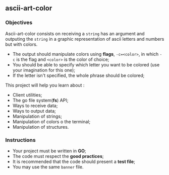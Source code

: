 ## ascii-art-color

### Objectives

Ascii-art-color consists on receiving a `string` has an argument and outputing the `string` in a graphic representation of ascii letters and numbers but with colors.

- The output should manipulate colors using **flags**, `-c=<color>`, in which `-c` is the flag and `<color>` is the color of choice;
- You should be able to specify which letter you want to be colored (use your imagination for this one);
- If the letter isn't specified, the whole phrase should be colored;

This project will help you learn about :

- Client utilities;
- The go file system(**fs**) API;
- Ways to receive data;
- Ways to output data;
- Manipulation of strings;
- Manipulation of colors o the terminal;
- Manipulation of structures.

### Instructions

- Your project must be written in **GO**;
- The code must respect the **good practices**;
- It is recommended that the code should present a **test file**;
- You may use the same `banner` file.
